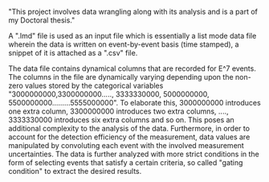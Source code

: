 "This project involves data wrangling along with its analysis and is a part of my Doctoral thesis."

A ".lmd" file is used as an input file which is essentially a list mode data file wherein the data is written on event-by-event basis (time stamped), a snippet of it is attached as a ".csv" file. 

The data file contains dynamical columns that are recorded for E^7 events. The columns in the file are dynamically varying depending upon the non-zero values stored by the categorical variables  "3000000000,3300000000....., 3333330000, 5000000000, 5500000000.........5555000000". To elaborate  this, 3000000000 introduces one extra column,  3300000000  introduces two extra columns, ...., 3333330000 introduces six extra columns and so on. This poses an additional complexity to the analysis of the data. Furthermore, in order to account for the detection efficiency of the measurement, data values are manipulated by convoluting each event with the involved measurement uncertainties. The data is further analyzed with more strict conditions in the form of selecting events that satisfy a certain criteria, so called "gating condition" to extract the desired results. 
